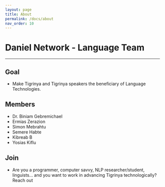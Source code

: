 ```yaml
---
layout: page
title: About
permalink: /docs/about
nav_order: 10
---
```

# Daniel Network - Language Team
---
## Goal
- Make Tigrinya and Tigrinya speakers the beneficiary of Language Technologies.

## Members
- Dr. Biniam Gebremichael
- Ermias Zerazion
- Simon Mebrahtu
- Semere Habte
- Kibreab B
- Yosias Kiflu

## Join
- Are you a programmer, computer savvy, NLP researcher/student, linguists... and you want to work in advancing Tigrinya technologically?
Reach out

